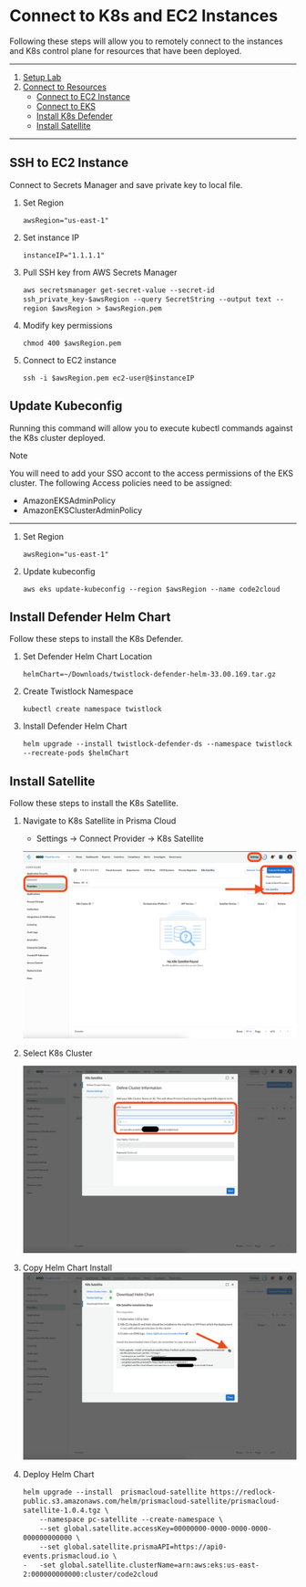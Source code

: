# Connect to K8s and EC2 Instances

Following these steps will allow you to remotely connect to the instances and K8s control plane for resources that have been deployed. 

---

1. [Setup Lab](docs/Setup/README.md)
2. [Connect to Resources](docs/Connect/README.md)
    - [Connect to EC2 Instance](docs/Connect/ssh-to-ec2-instance)
    - [Connect to EKS](#update-kubeconfig)
    - [Install K8s Defender](#install-defender-helm-chart)
    - [Install Satellite](#install-satellite)

---

## SSH to EC2 Instance

Connect to Secrets Manager and save private key to local file.

1. Set Region 
    ```Shell
    awsRegion="us-east-1"
    ```

2. Set instance IP
    ```Shell
    instanceIP="1.1.1.1"
    ```

3. Pull SSH key from AWS Secrets Manager
    ```Shell
    aws secretsmanager get-secret-value --secret-id ssh_private_key-$awsRegion --query SecretString --output text --region $awsRegion > $awsRegion.pem
    ```


4. Modify key permissions
    ```Shell
    chmod 400 $awsRegion.pem 
    ```


5. Connect to EC2 instance
    ```Shell
    ssh -i $awsRegion.pem ec2-user@$instanceIP
    ```


## Update Kubeconfig

Running this command will allow you to execute kubectl commands against the K8s cluster deployed. 

> [!NOTE]
> You will need to add your SSO accont to the access permissions of the EKS cluster. The following Access policies need to be assigned:
>   - AmazonEKSAdminPolicy
>   - AmazonEKSClusterAdminPolicy

---

1. Set Region 
    ```Shell
    awsRegion="us-east-1"
    ```
    
2. Update kubeconfig
    ```Shell
    aws eks update-kubeconfig --region $awsRegion --name code2cloud
    ```

## Install Defender Helm Chart

Follow these steps to install the K8s Defender. 


1. Set Defender Helm Chart Location
    ```Shell
    helmChart=~/Downloads/twistlock-defender-helm-33.00.169.tar.gz
    ```
    
2. Create Twistlock Namespace
    ```Shell
    kubectl create namespace twistlock
    ```


3. Install Defender Helm Chart
    ```Shell
    helm upgrade --install twistlock-defender-ds --namespace twistlock --recreate-pods $helmChart
    ```

## Install Satellite

Follow these steps to install the K8s Satellite. 


1. Navigate to K8s Satellite in Prisma Cloud
    - Settings -> Connect Provider -> K8s Satellite

    ![k8sselect](images/pc-satellite/step1.png)
    
2. Select K8s Cluster

    ![k8sselect](images/pc-satellite/step2.png)


3. Copy Helm Chart Install
![k8sselect](images/pc-satellite/step3.png)

4. Deploy Helm Chart
    ```Shell
    helm upgrade --install  prismacloud-satellite https://redlock-public.s3.amazonaws.com/helm/prismacloud-satellite/prismacloud-satellite-1.0.4.tgz \
        --namespace pc-satellite --create-namespace \
        --set global.satellite.accessKey=00000000-0000-0000-0000-000000000000 \
        --set global.satellite.prismaAPI=https://api0-events.prismacloud.io \
    -   -set global.satellite.clusterName=arn:aws:eks:us-east-2:000000000000:cluster/code2cloud
    ```